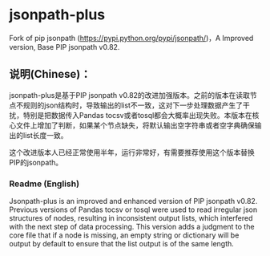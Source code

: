 # jsonpath-plus
Fork of pip jsonpath (https://pypi.python.org/pypi/jsonpath/)，A Improved version, Base PIP jsonpath v0.82.

## 说明(Chinese)：
jsonpath-plus是基于PIP jsonpath v0.82的改进加强版本。之前的版本在读取节点不规则的json结构时，导致输出的list不一致，这对下一步处理数据产生了干扰，特别是把数据传入Pandas tocsv或者tosql都会大概率出现失败。本版本在核心文件上增加了判断，如果某个节点缺失，将默认输出空字符串或者空字典确保输出的list长度一致。

这个改进版本人已经正常使用半年，运行非常好，有需要推荐使用这个版本替换PIP的jsonpath。

### Readme (English)
Jsonpath-plus is an improved and enhanced version of PIP jsonpath v0.82. Previous versions of Pandas tocsv or tosql were used to read irregular json structures of nodes, resulting in inconsistent output lists, which interfered with the next step of data processing. This version adds a judgment to the core file that if a node is missing, an empty string or dictionary will be output by default to ensure that the list output is of the same length.